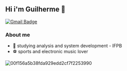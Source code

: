 ## Hi i'm Guilherme  🐉
[![Gmail Badge](https://img.shields.io/badge/-Gmail-c14438?style=flat-square&logo=Gmail&logoColor=white&link=mailto:seu_email)](mailto:ngc.guillherme@gmail.com) 

### About me
*   :bust_in_silhouette: studying analysis and system development - IFPB
*   :soccer: sports and electronic music lover


![00f156a5b38fda929edd2cf7f2253990](https://user-images.githubusercontent.com/78756751/112763233-f8379700-8fd9-11eb-8ac6-c6f46b656355.gif)
